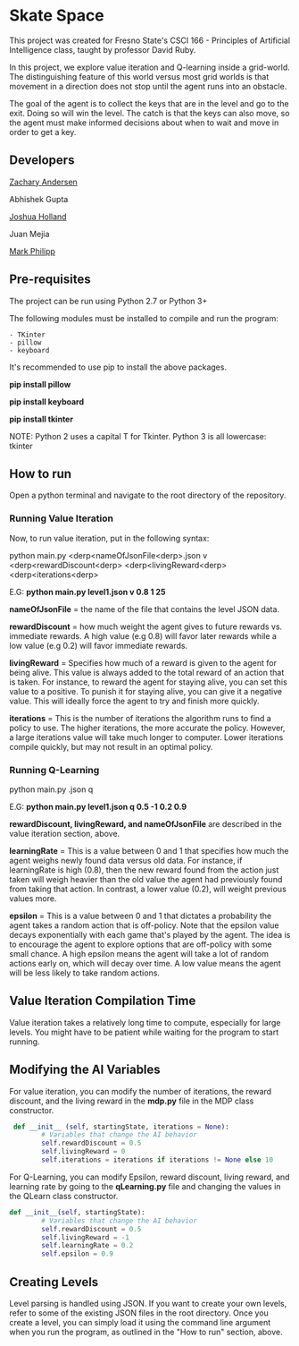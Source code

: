 # Skate Space

This project was created for Fresno State's CSCI 166 - Principles of Artificial Intelligence class, taught by professor David Ruby.

In this project, we explore value iteration and Q-learning inside a grid-world. The distinguishing feature of this world versus most grid worlds is that movement in a direction does not stop until the agent runs into an obstacle.

The goal of the agent is to collect the keys that are in the level and go to the exit. Doing so will win the level. The catch is that the keys can also move, so the agent must make informed decisions about when to wait and move in order to get a key.

## Developers

[Zachary Andersen](https://github.com/Xakaree)

Abhishek Gupta

[Joshua Holland](https://github.com/ggkfox)

Juan Mejia

[Mark Philipp](https://github.com/mphilipp622)

## Pre-requisites

The project can be run using Python 2.7 or Python 3+

The following modules must be installed to compile and run the program:

	- TKinter
	- pillow
	- keyboard
	
It's recommended to use pip to install the above packages.

**pip install pillow**

**pip install keyboard**

**pip install tkinter**

NOTE: Python 2 uses a capital T for Tkinter. Python 3 is all lowercase: tkinter

## How to run

Open a python terminal and navigate to the root directory of the repository.

### Running Value Iteration
Now, to run value iteration, put in the following syntax:

python main.py &lt;derp<nameOfJsonFile&lt;derp>.json v &lt;derp<rewardDiscount&lt;derp> &lt;derp<livingReward&lt;derp> &lt;derp<iterations&lt;derp> 

E.G: **python main.py level1.json v 0.8 1 25**

**nameOfJsonFile**  = the name of the file that contains the level JSON data.

**rewardDiscount** 	= how much weight the agent gives to future rewards vs. immediate rewards. A high value (e.g 0.8) will favor later rewards while a low value (e.g 0.2) will favor immediate rewards.

**livingReward**	= Specifies how much of a reward is given to the agent for being alive. This value is always added to the total reward of an action that is taken. For instance, to reward the agent for staying alive, you can set this value to a positive. To punish it for staying alive, you can give it a negative value. This will ideally force the agent to try and finish more quickly.

**iterations**		= This is the number of iterations the algorithm runs to find a policy to use. The higher iterations, the more accurate the policy. However, a large iterations value will take much longer to computer. Lower iterations compile quickly, but may not result in an optimal policy.

###	Running Q-Learning

python main.py <nameOfJsonFile>.json q <rewardDiscount> <livingReward> <learningRate> <epsilon>

E.G: **python main.py level1.json q 0.5 -1 0.2 0.9**

**rewardDiscount, livingReward, and nameOfJsonFile** are described in the value iteration section, above.

**learningRate**	= This is a value between 0 and 1 that specifies how much the agent weighs newly found data versus old data. For instance, if learningRate is high (0.8), then the new reward found from the action just taken will weigh heavier than the old value the agent had previously found from taking that action. In contrast, a lower value (0.2), will weight previous values more.

**epsilon**			= This is a value between 0 and 1 that dictates a probability the agent takes a random action that is off-policy. Note that the epsilon value decays exponentially with each game that's played by the agent. The idea is to encourage the agent to explore options that are off-policy with some small chance. A high epsilon means the agent will take a lot of random actions early on, which will decay over time. A low value means the agent will be less likely to take random actions.

## Value Iteration Compilation Time

Value iteration takes a relatively long time to compute, especially for large levels. You might have to be patient while waiting for the program to start running.

## Modifying the AI Variables

For value iteration, you can modify the number of iterations, the reward discount, and the living reward in the **mdp.py** file in the MDP class constructor.

```python
 def __init__ (self, startingState, iterations = None):
        # Variables that change the AI behavior
        self.rewardDiscount = 0.5
        self.livingReward = 0
        self.iterations = iterations if iterations != None else 10
```

For Q-Learning, you can modify Epsilon, reward discount, living reward, and learning rate by going to the **qLearning.py** file and changing the values in the QLearn class constructor.

```python
def __init__(self, startingState):
		# Variables that change the AI behavior
		self.rewardDiscount = 0.5
		self.livingReward = -1
		self.learningRate = 0.2
		self.epsilon = 0.9
```

## Creating Levels

Level parsing is handled using JSON. If you want to create your own levels, refer to some of the existing JSON files in the root directory. Once you create a level, you can simply load it using the command line argument when you run the program, as outlined in the "How to run" section, above.